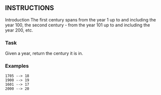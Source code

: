 ## INSTRUCTIONS

Introduction
The first century spans from the year 1 up to and including the year 100, the second century - from the year 101 up to and including the year 200, etc.

### Task
Given a year, return the century it is in.

### Examples
```
1705 --> 18
1900 --> 19
1601 --> 17
2000 --> 20
```